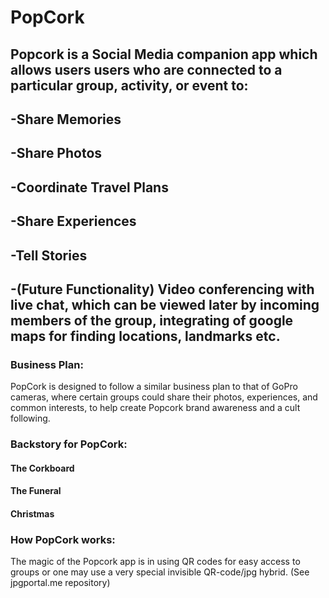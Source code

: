 # PopCork
## Popcork is a Social Media companion app which allows users users who are connected to a particular group, activity, or event to:
## -Share Memories
## -Share Photos
## -Coordinate Travel Plans
## -Share Experiences
## -Tell Stories
## -(Future Functionality) Video conferencing with live chat, which can be viewed later by incoming members of the group, integrating of google maps for finding locations, landmarks etc.
### Business Plan:
<p>PopCork is designed to follow a similar business plan to that of GoPro cameras, where certain groups  
  could share their photos, experiences, and common interests, to help create Popcork brand awareness and a cult following.</p>
  
### Backstory for PopCork:
#### The Corkboard
#### The Funeral
#### Christmas

### How PopCork works:
<p>The magic of the Popcork app is in using QR codes for easy access to groups or one may use a very  
  special invisible QR-code/jpg hybrid. (See jpgportal.me repository) </p>

